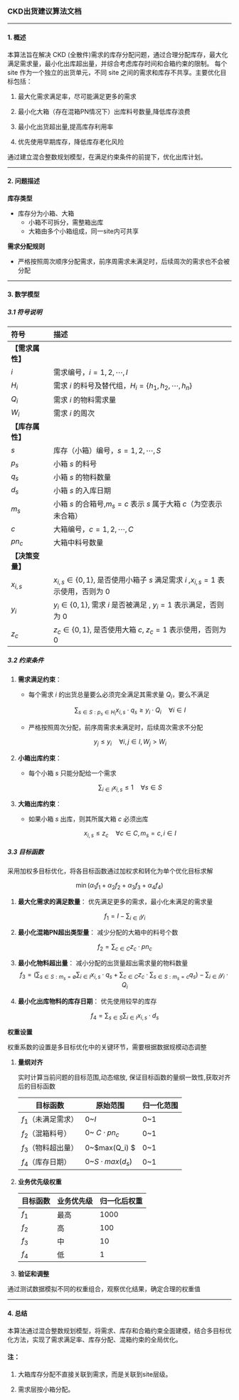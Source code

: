 ### CKD出货建议算法文档

---
#### 1. 概述

本算法旨在解决 CKD (全散件)需求的库存分配问题，通过合理分配库存，最大化满足需求量，最小化出库超出量，并综合考虑库存时间和合箱约束的限制。
每个 site 作为一个独立的出货单元，不同 site 之间的需求和库存不共享。主要优化目标包括：

1. 最大化需求满足率，尽可能满足更多的需求

2. 最小化大箱（存在混箱PN情况下）出库料号数量,降低库存浪费

3. 最小化出货超出量,提高库存利用率

4. 优先使用早期库存，降低库存老化风险
   
通过建立混合整数规划模型，在满足约束条件的前提下，优化出库计划。

---
#### 2. 问题描述
**库存类型**
- 库存分为小箱、大箱
  - 小箱不可拆分，需整箱出库
  - 大箱由多个小箱组成，同一site内可共享

**需求分配规则**
- 严格按照周次顺序分配需求，前序周需求未满足时，后续周次的需求也不会被分配


---
#### 3. 数学模型
##### 3.1 符号说明

| 符号         | 描述                                                                    |
|:-----------|:----------------------------------------------------------------------|
| **【需求属性】** |                                                                       |
| $i$        | 需求编号，$i=1,2,\cdots,I$                                                 |
| $H_i$      | 需求 $i$ 的料号及替代组，$H_i = \{h_1, h_2, \cdots, h_n\}$                      |
| $Q_i$      | 需求 $i$ 的物料需求量                                                         |
| $W_i$      | 需求 $i$ 的周次                                                            |
| **【库存属性】** |                                                                       |
| $s$        | 库存（小箱）编号，$s=1,2,\cdots,S$                                             |
| $p_s$      | 小箱 $s$ 的料号                                                            |
| $q_s$      | 小箱 $s$ 的物料数量                                                          |
| $d_s$      | 小箱 $s$ 的入库日期                                                          |
| $m_s$      | 小箱 $s$ 的合箱号,$m_s = c$ 表示 $s$ 属于大箱 $c$（为空表示未合箱）                        |
| $c$        | 大箱编号，$c=1,2,\cdots,C$                                                 |
| $pn_c$     | 大箱中料号数量                                                               |
| **【决策变量】** |                                                                       |
| $x_{i,s}$  | $x_{i,s} \in \{0, 1\}$, 是否使用小箱子 $s$ 满足需求 $i$ ,$x_{i,s}= 1$ 表示使用，否则为 0 |
| $y_i$      | $y_i \in \{0, 1\}$, 需求 $i$ 是否被满足  ,  $y_i= 1$ 表示满足，否则为 0              |
| $z_{c}$    | $z_{c} \in \{0, 1\}$, 是否使用大箱 $c$, $z_{c} = 1$ 表示使用，否则为 0              |
##### 3.2 约束条件

1. **需求满足约束**：

    * 每个需求 $i$ 的出货总量要么必须完全满足其需求量 $Q_i$，要么不满足

      $$
      \sum_{s \in S: p_s \in H_i} x_{i,s} \cdot q_s \geq y_i \cdot Q_i \quad \forall i \in I
      $$

    * 严格按照周次分配，前序周需求未满足时，后续周次需求不分配
   
      $$
      y_j\leq  y_i \quad \forall i,j \in I,W_j > W_i
      $$


2. **小箱出库约束**：

    * 每个小箱 $s$ 只能分配给一个需求

      $$
      \sum_{i \in I} x_{i,s} \leq 1 \quad \forall s \in S
      $$

3. **大箱出库约束**：

    * 如果小箱 $s$ 出库，则其所属大箱 $c$ 必须出库

      $$
      x_{i,s} \leq z_{c} \quad \forall c \in C, m_s = c,i \in I
      $$

##### 3.3 目标函数

采用加权多目标优化，将各目标函数通过加权求和转化为单个优化目标求解

$$
\min \left( \alpha_1 f_1 + \alpha_2 f_2 + \alpha_3 f_3 + \alpha_4f_4 \right)
$$

1. **最大化需求的满足数量**：
   优先满足更多的需求，最小化未满足的需求量

   $$
   f_1 = I-\sum_{i \in I} y_i
   $$

2. **最小化混箱PN超出类型量**：
   减少分配的大箱中的料号个数

   $$
   f_2 = \sum_{c \in C} z_{c} \cdot pn_c
   $$

3. **最小化物料超出量**：
   减小分配的出货量超出需求量的物料数量
   $$
   f_3 = \left( \sum_{s \in S: m_s = \emptyset} \sum_{i \in I} x_{i,s} \cdot q_s + \sum_{c \in C} z_{c} \cdot \sum_{s \in S: m_s = c} q_s \right) - \sum_{i \in I} y_i \cdot Q_i
   $$

4. **最小化出库物料的库存日期**：
   优先使用较早的库存

   $$
   f_4 = \sum_{s \in S} \sum_{i \in I} x_{i,s} \cdot d_s
   $$

**权重设置**

权重系数的设置是多目标优化中的关键环节，需要根据数据规模动态调整
1. **量纲对齐**

   实时计算当前问题的目标范围,动态缩放, 保证目标函数的量纲一致性,获取对齐后的目标函数

   | 目标函数       | 原始范围                 | 归一化范围 |
   |----------------|----------------------|------------|
   | $f_1$（未满足需求） | 0~$I$                | 0~1        |
   | $f_2$（混箱料号）  | 0~ $C \cdot pn_c$    | 0~1        |
   | $f_3$（物料超出量） | 0~$max(Q_i) $        | 0~1        |
   | $f_4$（库存日期）  | 0~$S \cdot max(d_s)$ | 0~1        |


2. **业务优先级权重**

   | 目标函数       | 业务优先级 | 归一化后权重 |
   |----------------|------------|--------------|
   | $f_1$          | 最高       | 1000          |
   | $f_2$          | 高         | 100           | 
   | $f_3$          | 中         | 10            |
   | $f_4$          | 低         | 1             | 

3.  **验证和调整**

   通过测试数据模拟不同的权重组合，观察优化结果，确定合理的权重值


---
#### 4. 总结

本算法通过混合整数规划模型，将需求、库存和合箱约束全面建模，结合多目标优化方法，实现了需求满足率、库存分配、混箱约束的全局优化。

#### 注：

1. 大箱库存分配不直接关联到需求，而是关联到site层级。

2. 需求层按小箱分配。

